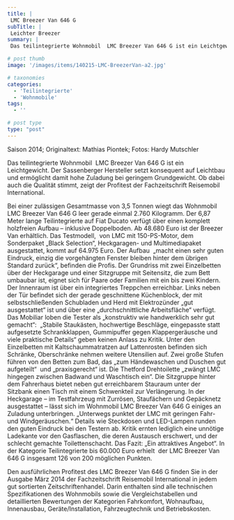 ```yaml
---
title: |
 LMC Breezer Van 646 G
subTitle: |
 Leichter Breezer
summary: |
 Das teilintegrierte Wohnmobil  LMC Breezer Van 646 G ist ein Leichtgewicht. Der Sassenberger Hersteller setzt konsequent auf Leichtbau und ermöglicht damit hohe Zuladung bei geringem Grundgewicht. Ob dabei auch die Qualität stimmt, zeigt der Profitest der Fachzeitschrift Reisemobil International.

# post thumb
image: '/images/items/140215-LMC-BreezerVan-a2.jpg'

# taxonomies
categories: 
  - 'Teilintegrierte'
  - 'Wohnmobile'
tags:
  - ''

# post type
type: "post"
---
```


<!--[if gte mso 9]><xml> <w:WordDocument> <w:View>Normal</w:View> <w:Zoom>0</w:Zoom> <w:TrackMoves /> <w:TrackFormatting /> <w:HyphenationZone>21</w:HyphenationZone> <w:PunctuationKerning /> <w:ValidateAgainstSchemas /> <w:SaveIfXMLInvalid>false</w:SaveIfXMLInvalid> <w:IgnoreMixedContent>false</w:IgnoreMixedContent> <w:AlwaysShowPlaceholderText>false</w:AlwaysShowPlaceholderText> <w:DoNotPromoteQF /> <w:LidThemeOther>DE</w:LidThemeOther> <w:LidThemeAsian>X-NONE</w:LidThemeAsian> <w:LidThemeComplexScript>X-NONE</w:LidThemeComplexScript> <w:Compatibility> <w:BreakWrappedTables /> <w:SnapToGridInCell /> <w:WrapTextWithPunct /> <w:UseAsianBreakRules /> <w:DontGrowAutofit /> <w:SplitPgBreakAndParaMark /> <w:DontVertAlignCellWithSp /> <w:DontBreakConstrainedForcedTables /> <w:DontVertAlignInTxbx /> <w:Word11KerningPairs /> <w:CachedColBalance /> </w:Compatibility> <m:mathPr> <m:mathFont m:val="Cambria Math" /> <m:brkBin m:val="before" /> <m:brkBinSub m:val="--" /> <m:smallFrac m:val="off" /> <m:dispDef /> <m:lMargin m:val="0" /> <m:rMargin m:val="0" /> <m:defJc m:val="centerGroup" /> <m:wrapIndent m:val="1440" /> <m:intLim m:val="subSup" /> <m:naryLim m:val="undOvr" /> </m:mathPr></w:WordDocument> </xml><![endif]-->Saison 2014; Originaltext: Mathias Piontek; Fotos: Hardy Mutschler

<!--[if gte mso 10]> <style> /* Style Definitions */ table.MsoNormalTable {mso-style-name:"Normale Tabelle"; mso-tstyle-rowband-size:0; mso-tstyle-colband-size:0; mso-style-noshow:yes; mso-style-priority:99; mso-style-qformat:yes; mso-style-parent:""; mso-padding-alt:0cm 5.4pt 0cm 5.4pt; mso-para-margin-top:0cm; mso-para-margin-right:0cm; mso-para-margin-bottom:10.0pt; mso-para-margin-left:0cm; line-height:115%; mso-pagination:widow-orphan; font-size:11.0pt; font-family:"Calibri","sans-serif"; mso-ascii-font-family:Calibri; mso-ascii-theme-font:minor-latin; mso-fareast-font-family:"Times New Roman"; mso-fareast-theme-font:minor-fareast; mso-hansi-font-family:Calibri; mso-hansi-theme-font:minor-latin;} </style> <![endif]-->

Das teilintegrierte Wohnmobil<span style="mso-spacerun:yes">  </span>LMC Breezer Van 646 G ist ein Leichtgewicht. Der Sassenberger Hersteller setzt konsequent auf Leichtbau und ermöglicht damit hohe Zuladung bei geringem Grundgewicht. Ob dabei auch die Qualität stimmt, zeigt der Profitest der Fachzeitschrift Reisemobil International.

Bei einer zulässigen Gesamtmasse von 3,5 Tonnen wiegt das Wohnmobil LMC Breezer Van 646 G leer gerade einmal 2.760 Kilogramm. Der 6,87 Meter lange Teilintegrierte auf Fiat Ducato verfügt über einen komplett holzfreien Aufbau – inklusive Doppelboden. Ab 48.680 Euro ist der Breezer Van erhältlich. Das Testmodell, <span style="mso-spacerun:yes"> </span>von LMC mit 150-PS-Motor, dem Sonderpaket „Black Selection“, Heckgaragen- und Multimediapaket ausgestattet, kommt auf 64.975 Euro. Der Aufbau<span style="mso-spacerun:yes">  </span>„macht einen sehr guten Eindruck, einzig die vorgehängten Fenster bleiben hinter dem übrigen Standard zurück“, befinden die Profis. Der Grundriss mit zwei Einzelbetten über der Heckgarage und einer Sitzgruppe mit Seitensitz, die zum Bett umbaubar ist, eignet sich für Paare oder Familien mit ein bis zwei Kindern. Der Innenraum ist über ein integriertes Treppchen erreichbar. Links neben der Tür befindet sich der gerade geschnittene Küchenblock, der mit selbstschließenden Schubladen und Herd mit Elektrozünder „gut ausgestattet“ ist und über eine „durchschnittliche Arbeitsfläche“ verfügt. Das Mobiliar loben die Tester als „konstruktiv wie handwerklich sehr gut gemacht“: <span style="mso-spacerun:yes"> </span>„Stabile Staukästen, hochwertige Beschläge, eingepasste statt aufgesetzte Schrankklappen, Gummipuffer gegen Klappergeräusche und viele praktische Details“ geben keinen Anlass zu Kritik. Unter den Einzelbetten mit Kaltschaummatratzen auf Lattenrosten befinden sich Schränke, Oberschränke nehmen weitere Utensilien auf. Zwei große Stufen führen von den Betten zum Bad, das „zum Händewaschen und Duschen gut aufgeteilt“<span style="mso-spacerun:yes">  </span>und „praxisgerecht“ ist. Die Thetford Drehtoilette „zwängt LMC hingegen zwischen Badwand und Waschtisch ein“. Die Sitzgruppe hinter dem Fahrerhaus bietet neben gut erreichbarem Stauraum unter der Sitzbank einen Tisch mit einem Schwenkteil zur Verlängerung. In der Heckgarage – im Testfahrzeug mit Zurrösen, Staufächern und Gepäcknetz ausgestattet – lässt sich im Wohnmobil LMC Breezer Van 646 G einiges an Zuladung unterbringen. „Unterwegs punktet der LMC mit geringen Fahr- und Windgeräuschen.“ Details wie Steckdosen und LED-Lampen runden den guten Eindruck bei den Testern ab. Kritik ernten lediglich eine unnötige Ladekante vor den Gasflaschen, die deren Austausch erschwert, und der schlecht gemachte Toilettenschacht. Das Fazit: „Ein attraktives Angebot“. In der Kategorie Teilintegrierte bis 60.000 Euro erhielt<span style="mso-spacerun:yes">  </span>der LMC Breezer Van 646 G insgesamt 126 von 200 möglichen Punkten.

Den ausführlichen Profitest des LMC Breezer Van 646 G finden Sie in der Ausgabe März 2014 der Fachzeitschrift Reisemobil International in jedem gut sortierten Zeitschriftenhandel. Darin enthalten sind alle technischen Spezifikationen des Wohnmobils sowie die Vergleichstabellen und detaillierten Bewertungen der Kategorien Fahrkomfort, Wohnaufbau, Innenausbau, Geräte/Installation, Fahrzeugtechnik und Betriebskosten.